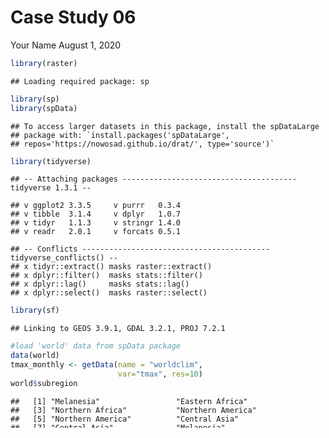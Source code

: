 Case Study 06
================
Your Name
August 1, 2020

``` r
library(raster)
```

    ## Loading required package: sp

``` r
library(sp)
library(spData)
```

    ## To access larger datasets in this package, install the spDataLarge
    ## package with: `install.packages('spDataLarge',
    ## repos='https://nowosad.github.io/drat/', type='source')`

``` r
library(tidyverse)
```

    ## -- Attaching packages --------------------------------------- tidyverse 1.3.1 --

    ## v ggplot2 3.3.5     v purrr   0.3.4
    ## v tibble  3.1.4     v dplyr   1.0.7
    ## v tidyr   1.1.3     v stringr 1.4.0
    ## v readr   2.0.1     v forcats 0.5.1

    ## -- Conflicts ------------------------------------------ tidyverse_conflicts() --
    ## x tidyr::extract() masks raster::extract()
    ## x dplyr::filter()  masks stats::filter()
    ## x dplyr::lag()     masks stats::lag()
    ## x dplyr::select()  masks raster::select()

``` r
library(sf)
```

    ## Linking to GEOS 3.9.1, GDAL 3.2.1, PROJ 7.2.1

``` r
#load 'world' data from spData package
data(world)
tmax_monthly <- getData(name = "worldclim",
                        var="tmax", res=10)
world$subregion
```

    ##   [1] "Melanesia"                 "Eastern Africa"           
    ##   [3] "Northern Africa"           "Northern America"         
    ##   [5] "Northern America"          "Central Asia"             
    ##   [7] "Central Asia"              "Melanesia"                
    ##   [9] "South-Eastern Asia"        "South America"            
    ##  [11] "South America"             "Middle Africa"            
    ##  [13] "Eastern Africa"            "Eastern Africa"           
    ##  [15] "Northern Africa"           "Middle Africa"            
    ##  [17] "Caribbean"                 "Caribbean"                
    ##  [19] "Eastern Europe"            "Caribbean"                
    ##  [21] "South America"             "Northern Europe"          
    ##  [23] "Northern America"          "Seven seas (open ocean)"  
    ##  [25] "South-Eastern Asia"        "Southern Africa"          
    ##  [27] "Southern Africa"           "Central America"          
    ##  [29] "South America"             "South America"            
    ##  [31] "South America"             "South America"            
    ##  [33] "South America"             "Central America"          
    ##  [35] "Central America"           "Central America"          
    ##  [37] "Central America"           "Central America"          
    ##  [39] "Central America"           "Central America"          
    ##  [41] "South America"             "South America"            
    ##  [43] "South America"             "Western Europe"           
    ##  [45] "South America"             "Caribbean"                
    ##  [47] "Caribbean"                 "Caribbean"                
    ##  [49] "Eastern Africa"            "Southern Africa"          
    ##  [51] "Southern Africa"           "Western Africa"           
    ##  [53] "Western Africa"            "Western Africa"           
    ##  [55] "Western Africa"            "Western Africa"           
    ##  [57] "Western Africa"            "Middle Africa"            
    ##  [59] "Western Africa"            "Western Africa"           
    ##  [61] "Western Africa"            "Western Africa"           
    ##  [63] "Western Africa"            "Western Africa"           
    ##  [65] "Western Africa"            "Western Africa"           
    ##  [67] "Middle Africa"             "Middle Africa"            
    ##  [69] "Middle Africa"             "Middle Africa"            
    ##  [71] "Eastern Africa"            "Eastern Africa"           
    ##  [73] "Eastern Africa"            "Southern Africa"          
    ##  [75] "Middle Africa"             "Eastern Africa"           
    ##  [77] "Western Asia"              "Western Asia"             
    ##  [79] "Eastern Africa"            "Western Asia"             
    ##  [81] "Western Africa"            "Northern Africa"          
    ##  [83] "Northern Africa"           "Western Asia"             
    ##  [85] "Western Asia"              "Western Asia"             
    ##  [87] "Western Asia"              "Western Asia"             
    ##  [89] "Western Asia"              "Melanesia"                
    ##  [91] "South-Eastern Asia"        "South-Eastern Asia"       
    ##  [93] "South-Eastern Asia"        "South-Eastern Asia"       
    ##  [95] "South-Eastern Asia"        "Eastern Asia"             
    ##  [97] "Eastern Asia"              "Eastern Asia"             
    ##  [99] "Southern Asia"             "Southern Asia"            
    ## [101] "Southern Asia"             "Southern Asia"            
    ## [103] "Southern Asia"             "Southern Asia"            
    ## [105] "Central Asia"              "Central Asia"             
    ## [107] "Central Asia"              "Southern Asia"            
    ## [109] "Western Asia"              "Western Asia"             
    ## [111] "Northern Europe"           "Eastern Europe"           
    ## [113] "Eastern Europe"            "Eastern Europe"           
    ## [115] "Western Europe"            "Eastern Europe"           
    ## [117] "Eastern Europe"            "Eastern Europe"           
    ## [119] "Northern Europe"           "Northern Europe"          
    ## [121] "Northern Europe"           "Western Europe"           
    ## [123] "Eastern Europe"            "Southern Europe"          
    ## [125] "Western Asia"              "Southern Europe"          
    ## [127] "Southern Europe"           "Western Europe"           
    ## [129] "Western Europe"            "Western Europe"           
    ## [131] "Western Europe"            "Southern Europe"          
    ## [133] "Southern Europe"           "Northern Europe"          
    ## [135] "Melanesia"                 "Melanesia"                
    ## [137] "Australia and New Zealand" "Australia and New Zealand"
    ## [139] "Southern Asia"             "Eastern Asia"             
    ## [141] "Eastern Asia"              "Southern Europe"          
    ## [143] "Northern Europe"           "Northern Europe"          
    ## [145] "Northern Europe"           "Western Asia"             
    ## [147] "Western Asia"              "South-Eastern Asia"       
    ## [149] "South-Eastern Asia"        "South-Eastern Asia"       
    ## [151] "Southern Europe"           "Northern Europe"          
    ## [153] "Eastern Europe"            "Eastern Europe"           
    ## [155] "Eastern Africa"            "Eastern Asia"             
    ## [157] "South America"             "Western Asia"             
    ## [159] "Western Asia"              "Antarctica"               
    ## [161] "Western Asia"              "Western Asia"             
    ## [163] "Northern Africa"           "Northern Africa"          
    ## [165] "Northern Africa"           "Eastern Africa"           
    ## [167] "Eastern Africa"            "Eastern Africa"           
    ## [169] "Eastern Africa"            "Eastern Africa"           
    ## [171] "Southern Europe"           "Southern Europe"          
    ## [173] "Southern Europe"           "Southern Europe"          
    ## [175] "Southern Europe"           "Caribbean"                
    ## [177] "Eastern Africa"

``` r
world <- filter(world, subregion!= "Antarctica")
#Convert to sp object from sf
as(world, "Spatial")
```

    ## class       : SpatialPolygonsDataFrame 
    ## features    : 176 
    ## extent      : -180, 180, -55.61183, 83.64513  (xmin, xmax, ymin, ymax)
    ## crs         : +proj=longlat +datum=WGS84 +no_defs 
    ## variables   : 10
    ## names       : iso_a2,   name_long,     continent,               region_un,                 subregion,              type,         area_km2,        pop,          lifeExp,        gdpPercap 
    ## min values  :     AE, Afghanistan,        Africa,                  Africa, Australia and New Zealand,           Country, 2416.87048266498,      56295,           50.621, 597.135168986395 
    ## max values  :     ZW,    Zimbabwe, South America, Seven seas (open ocean),            Western Europe, Sovereign country, 17018507.4094666, 1364270000, 83.5878048780488,  120860.06755829

``` r
tmax_monthly
```

    ## class      : RasterStack 
    ## dimensions : 900, 2160, 1944000, 12  (nrow, ncol, ncell, nlayers)
    ## resolution : 0.1666667, 0.1666667  (x, y)
    ## extent     : -180, 180, -60, 90  (xmin, xmax, ymin, ymax)
    ## crs        : +proj=longlat +datum=WGS84 
    ## names      : tmax1, tmax2, tmax3, tmax4, tmax5, tmax6, tmax7, tmax8, tmax9, tmax10, tmax11, tmax12

``` r
plot(tmax_monthly)
```

![](case_study_06_files/figure-gfm/unnamed-chunk-1-1.png)<!-- -->

``` r
#Convert to celsius
gain(tmax_monthly) <- 0.1
plot(tmax_monthly)
```

![](case_study_06_files/figure-gfm/unnamed-chunk-1-2.png)<!-- -->

``` r
tmax_annual <- max(tmax_monthly)
plot(tmax_annual)
```

![](case_study_06_files/figure-gfm/unnamed-chunk-1-3.png)<!-- -->

``` r
#Change the name of the layer to "tmax"
names(tmax_annual) <- "tmax"

#Calculate the max temperature observed in each country
max_temp_country <- raster::extract(tmax_annual, world, fun=max, na.rm=T, small=T, sp=T)
#Convert object to sf
max_temp_country <- st_as_sf(max_temp_country)

#Make a map
ggplot(max_temp_country) +
  geom_sf(aes(fill=tmax)) +
  scale_fill_viridis_c(name="Annual\nMaximum\nTemperature (C)") +
  theme(legend.position = 'bottom')
```

![](case_study_06_files/figure-gfm/unnamed-chunk-1-4.png)<!-- -->

``` r
#Create a summary table
hottest_country <- max_temp_country%>%
  group_by(continent)%>%
  top_n(tmax, n=1)%>%
  select(name_long, continent, tmax)%>%
  arrange(desc(tmax))%>%
  st_set_geometry(NULL)
hottest_country
```

    ## # A tibble: 7 x 3
    ## # Groups:   continent [7]
    ##   name_long                           continent                tmax
    ## * <chr>                               <chr>                   <dbl>
    ## 1 Algeria                             Africa                   48.9
    ## 2 Iran                                Asia                     46.7
    ## 3 United States                       North America            44.8
    ## 4 Australia                           Oceania                  41.8
    ## 5 Argentina                           South America            36.5
    ## 6 Spain                               Europe                   36.1
    ## 7 French Southern and Antarctic Lands Seven seas (open ocean)  11.8
